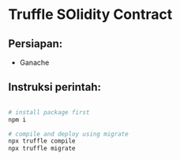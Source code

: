 # Truffle SOlidity Contract

## Persiapan:
- Ganache


## Instruksi perintah:
```bash

# install package first
npm i

# compile and deploy using migrate
npx truffle compile
npx truffle migrate
```